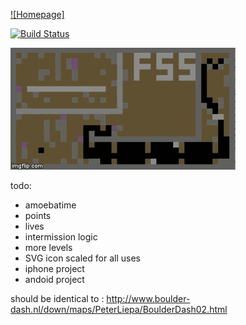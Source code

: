 [![Homepage]](http://sebseb7.github.io/sdl_boulderdash/)

[![Build Status](https://travis-ci.org/sebseb7/boulderdash_test.svg?branch=master)](https://travis-ci.org/sebseb7/boulderdash_test)

![](https://raw.githubusercontent.com/sebseb7/boulderdash_test/master/bd.gif)


todo:
* amoebatime
* points
* lives
* intermission logic
* more levels
* SVG icon scaled for all uses
* iphone project
* andoid project

should be identical to : http://www.boulder-dash.nl/down/maps/PeterLiepa/BoulderDash02.html
